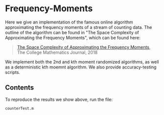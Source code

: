 # Frequency-Moments
Here we give an implementation of the famous online algorithm approximating the frequency moments of a stream of counting data. The outline of the algorithm can be found in "The Space Complexity of Approximating the Frequency Moments", which can be found here: 

> [The Space Complexity of Approximating the Frequency Moments](https://www.sciencedirect.com/science/article/pii/S0022000097915452), The College Mathematics Journal, 2018


We implement both the 2nd and kth moment randomized algorithms, as well as a deterministic kth moemnt algorithm. We also provide accuracy-testing scripts.

## Contents
To reproduce the results we show above, run the file:
```
counterTest.m
```

